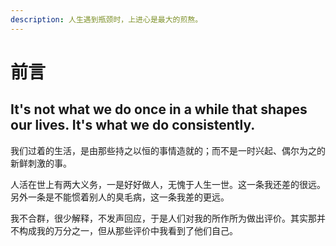 ```yaml
---
description: 人生遇到瓶颈时，上进心是最大的煎熬。
---
```


# 前言

## It's not what we do once in a while that shapes our lives. It's what we do consistently.

我们过着的生活，是由那些持之以恒的事情造就的；而不是一时兴起、偶尔为之的新鲜刺激的事。

人活在世上有两大义务，一是好好做人，无愧于人生一世。这一条我还差的很远。另外一条是不能惯着别人的臭毛病，这一条我差的更远。

我不合群，很少解释，不发声回应，于是人们对我的所作所为做出评价。其实那并不构成我的万分之一，但从那些评价中我看到了他们自己。

